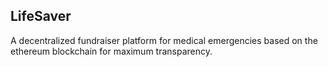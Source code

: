 ## LifeSaver

A decentralized fundraiser platform for medical
emergencies based on the ethereum blockchain for maximum
transparency.
